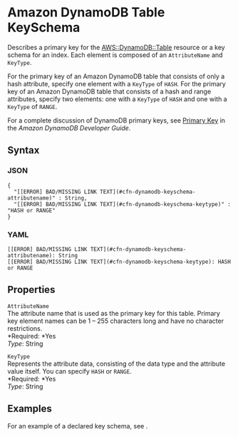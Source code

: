 # Amazon DynamoDB Table KeySchema<a name="aws-properties-dynamodb-keyschema"></a>

Describes a primary key for the [AWS::DynamoDB::Table](aws-resource-dynamodb-table.md) resource or a key schema for an index\. Each element is composed of an `AttributeName` and `KeyType`\.

For the primary key of an Amazon DynamoDB table that consists of only a hash attribute, specify one element with a `KeyType` of `HASH`\. For the primary key of an Amazon DynamoDB table that consists of a hash and range attributes, specify two elements: one with a `KeyType` of `HASH` and one with a `KeyType` of `RANGE`\.

For a complete discussion of DynamoDB primary keys, see [Primary Key](http://docs.aws.amazon.com/amazondynamodb/latest/developerguide/DataModel.html#DataModelPrimaryKey) in the *Amazon DynamoDB Developer Guide*\.

## Syntax<a name="w3ab2c21c14d527b9"></a>

### JSON<a name="aws-properties-dynamodb-keyschema-syntax.json"></a>

```
{
  "[[ERROR] BAD/MISSING LINK TEXT](#cfn-dynamodb-keyschema-attributename)" : String,
  "[[ERROR] BAD/MISSING LINK TEXT](#cfn-dynamodb-keyschema-keytype)" : "HASH or RANGE"
}
```

### YAML<a name="aws-properties-dynamodb-keyschema-syntax.yaml"></a>

```
[[ERROR] BAD/MISSING LINK TEXT](#cfn-dynamodb-keyschema-attributename): String
[[ERROR] BAD/MISSING LINK TEXT](#cfn-dynamodb-keyschema-keytype): HASH or RANGE
```

## Properties<a name="w3ab2c21c14d527c11"></a>

`AttributeName`  
The attribute name that is used as the primary key for this table\. Primary key element names can be 1 – 255 characters long and have no character restrictions\.  
*Required: *Yes  
*Type*: String

`KeyType`  
Represents the attribute data, consisting of the data type and the attribute value itself\. You can specify `HASH` or `RANGE`\.  
*Required: *Yes  
*Type*: String

## Examples<a name="w3ab2c21c14d527c13"></a>

For an example of a declared key schema, see \.